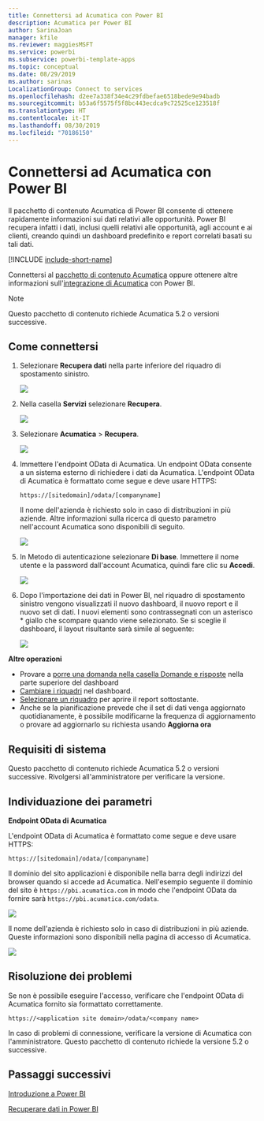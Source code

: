 ```yaml
---
title: Connettersi ad Acumatica con Power BI
description: Acumatica per Power BI
author: SarinaJoan
manager: kfile
ms.reviewer: maggiesMSFT
ms.service: powerbi
ms.subservice: powerbi-template-apps
ms.topic: conceptual
ms.date: 08/29/2019
ms.author: sarinas
LocalizationGroup: Connect to services
ms.openlocfilehash: d2ee7a338f34e4c29fdbefae6518bede9e94badb
ms.sourcegitcommit: b53a6f5575f5f8bc443ecdca9c72525ce123518f
ms.translationtype: HT
ms.contentlocale: it-IT
ms.lasthandoff: 08/30/2019
ms.locfileid: "70186150"
---
```

# <a name="connect-to-acumatica-with-power-bi"></a>Connettersi ad Acumatica con Power BI
Il pacchetto di contenuto Acumatica di Power BI consente di ottenere rapidamente informazioni sui dati relativi alle opportunità. Power BI recupera infatti i dati, inclusi quelli relativi alle opportunità, agli account e ai clienti, creando quindi un dashboard predefinito e report correlati basati su tali dati.

[!INCLUDE [include-short-name](./includes/service-deprecate-content-packs.md)]

Connettersi al [pacchetto di contenuto Acumatica](https://app.powerbi.com/getdata/services/acumatica) oppure ottenere altre informazioni sull'[integrazione di Acumatica](https://powerbi.microsoft.com/integrations/acumatica) con Power BI.

>[!NOTE]
>Questo pacchetto di contenuto richiede Acumatica 5.2 o versioni successive.

## <a name="how-to-connect"></a>Come connettersi
1. Selezionare **Recupera dati** nella parte inferiore del riquadro di spostamento sinistro.
   
   ![](media/service-connect-to-acumatica/getdata3.png)
2. Nella casella **Servizi** selezionare **Recupera**.
   
   ![](media/service-connect-to-acumatica/getdata2.png)
3. Selezionare **Acumatica** \> **Recupera**.
   
   ![](media/service-connect-to-acumatica/acumatica.png)
4. Immettere l'endpoint OData di Acumatica. Un endpoint OData consente a un sistema esterno di richiedere i dati da Acumatica. L'endpoint OData di Acumatica è formattato come segue e deve usare HTTPS:
   
     `https://[sitedomain]/odata/[companyname]`
   
   Il nome dell'azienda è richiesto solo in caso di distribuzioni in più aziende. Altre informazioni sulla ricerca di questo parametro nell'account Acumatica sono disponibili di seguito.
   
   ![](media/service-connect-to-acumatica/parameters.png)
5. In Metodo di autenticazione selezionare **Di base**. Immettere il nome utente e la password dall'account Acumatica, quindi fare clic su **Accedi**.
   
    ![](media/service-connect-to-acumatica/creds2.png)
6. Dopo l'importazione dei dati in Power BI, nel riquadro di spostamento sinistro vengono visualizzati il nuovo dashboard, il nuovo report e il nuovo set di dati. I nuovi elementi sono contrassegnati con un asterisco \* giallo che scompare quando viene selezionato. Se si sceglie il dashboard, il layout risultante sarà simile al seguente:
   
    ![](media/service-connect-to-acumatica/dashboard.png)

**Altre operazioni**

* Provare a [porre una domanda nella casella Domande e risposte](consumer/end-user-q-and-a.md) nella parte superiore del dashboard
* [Cambiare i riquadri](service-dashboard-edit-tile.md) nel dashboard.
* [Selezionare un riquadro](consumer/end-user-tiles.md) per aprire il report sottostante.
* Anche se la pianificazione prevede che il set di dati venga aggiornato quotidianamente, è possibile modificarne la frequenza di aggiornamento o provare ad aggiornarlo su richiesta usando **Aggiorna ora**

## <a name="system-requirements"></a>Requisiti di sistema
Questo pacchetto di contenuto richiede Acumatica 5.2 o versioni successive. Rivolgersi all'amministratore per verificare la versione.

## <a name="finding-parameters"></a>Individuazione dei parametri
**Endpoint OData di Acumatica**

L'endpoint OData di Acumatica è formattato come segue e deve usare HTTPS:

    https://[sitedomain]/odata/[companyname]

Il dominio del sito applicazioni è disponibile nella barra degli indirizzi del browser quando si accede ad Acumatica. Nell'esempio seguente il dominio del sito è `https://pbi.acumatica.com` in modo che l'endpoint OData da fornire sarà `https://pbi.acumatica.com/odata`.

 ![](media/service-connect-to-acumatica/url.png)

Il nome dell'azienda è richiesto solo in caso di distribuzioni in più aziende. Queste informazioni sono disponibili nella pagina di accesso di Acumatica.

![](media/service-connect-to-acumatica/signin2.png)

## <a name="troubleshooting"></a>Risoluzione dei problemi
Se non è possibile eseguire l'accesso, verificare che l'endpoint OData di Acumatica fornito sia formattato correttamente.

    https://<application site domain>/odata/<company name>

In caso di problemi di connessione, verificare la versione di Acumatica con l'amministratore. Questo pacchetto di contenuto richiede la versione 5.2 o successive.

## <a name="next-steps"></a>Passaggi successivi
[Introduzione a Power BI](service-get-started.md)

[Recuperare dati in Power BI](service-get-data.md)


